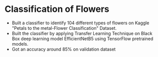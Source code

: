 # Classification of Flowers
* Built a classifier to identify 104 different types of flowers on Kaggle "Petals to the metal-Flower Classification" Dataset.
* Built the classifier by applying Transfer Learning Technique on Black Box deep learning model EfficientNetB5 using TensorFlow pretrained models.
* Got an accuracy around 85% on validation dataset
